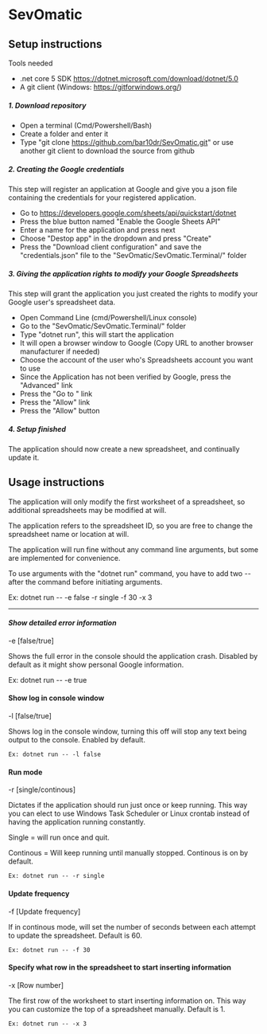 # SevOmatic

## Setup instructions
Tools needed
- .net core 5 SDK https://dotnet.microsoft.com/download/dotnet/5.0
- A git client (Windows: https://gitforwindows.org/)

##### 1. Download repository
- Open a terminal (Cmd/Powershell/Bash)
- Create a folder and enter it
- Type "git clone https://github.com/bar10dr/SevOmatic.git" or use another git client to download the source from github

##### 2. Creating the Google credentials
This step will register an application at Google and give you a json file containing the credentials for your registered application.
- Go to https://developers.google.com/sheets/api/quickstart/dotnet
- Press the blue button named "Enable the Google Sheets API"
- Enter a name for the application and press next
- Choose "Destop app" in the dropdown and press "Create"
- Press the "Download client configuration" and save the "credentials.json" file to the "SevOmatic/SevOmatic.Terminal/" folder

##### 3. Giving the application rights to modify your Google Spreadsheets
This step will grant the application you just created the rights to modify your Google user's spreadsheet data.
- Open Command Line (cmd/Powershell/Linux console)
- Go to the "SevOmatic/SevOmatic.Terminal/" folder
- Type "dotnet run", this will start the application
- It will open a browser window to Google (Copy URL to another browser manufacturer if needed)
- Choose the account of the user who's Spreadsheets account you want to use
- Since the Application has not been verified by Google, press the "Advanced" link
- Press the "Go to <whatever name you gave your application>" link
- Press the "Allow" link
- Press the "Allow" button

##### 4. Setup finished
The application should now create a new spreadsheet, and continually update it.

## Usage instructions
The application will only modify the first worksheet of a spreadsheet, so additional spreadsheets may be modified at will.

The application refers to the spreadsheet ID, so you are free to change the spreadsheet name or location at will.

The application will run fine without any command line arguments, but some are implemented for convenience.

To use arguments with the "dotnet run" command, you have to add two -- after the command before initiating arguments.

Ex: dotnet run -- -e false -r single -f 30 -x 3

---

#### _Show detailed error information_

-e [false/true]

Shows the full error in the console should the application crash. Disabled by default as it might show personal Google information.

Ex: dotnet run -- -e true

#### Show log in console window

-l [false/true]
 
Shows log in the console window, turning this off will stop any text being output to the console. Enabled by default.
 
`Ex: dotnet run -- -l false`

#### Run mode

-r [single/continous]

Dictates if the application should run just once or keep running. This way you can elect to use Windows Task Scheduler or Linux crontab instead of having the application running constantly.

Single = will run once and quit.

Continous = Will keep running until manually stopped. Continous is on by default.
 
`Ex: dotnet run -- -r single`

#### Update frequency

-f [Update frequency]

If in continous mode, will set the number of seconds between each attempt to update the spreadsheet. Default is 60.

`Ex: dotnet run -- -f 30`

#### Specify what row in the spreadsheet to start inserting information

-x [Row number]

The first row of the worksheet to start inserting information on. This way you can customize the top of a spreadsheet manually. Default is 1.
 
`Ex: dotnet run -- -x 3`
